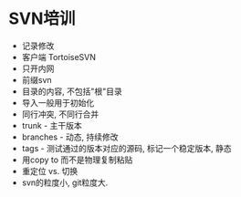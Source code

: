 # SVN培训

- 记录修改
- 客户端 TortoiseSVN
- 只开内网
- 前缀svn
- 目录的内容, 不包括"根"目录
- 导入一般用于初始化
- 同行冲突, 不同行合并
- trunk - 主干版本
- branches - 动态, 持续修改
- tags - 测试通过的版本对应的源码, 标记一个稳定版本, 静态
- 用copy to 而不是物理复制粘贴
- 重定位 vs. 切换
- svn的粒度小, git粒度大.
